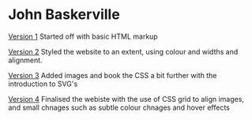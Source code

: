 # John Baskerville

[Version 1](https://jonathonwilsdon.github.io/baskerville/baskerville.html)
Started off with basic HTML markup

[Version 2](https://jonathonwilsdon.github.io/baskerville/baskervilletwo.html)
Styled the website to an extent, using colour and widths and alignment.

[Version 3](https://jonathonwilsdon.github.io/baskerville/baskervillethree.html)
Added images and book the CSS a bit further with the introduction to SVG's

[Version 4](https://jonathonwilsdon.github.io/baskerville/baskervillefour.html)
Finalised the webiste with the use of CSS grid to align images, and small chnages such as subtle colour chnages and hover effects
